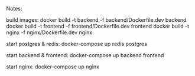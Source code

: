 Notes:

build images:
docker build -t backend -f backend/Dockerfile.dev backend
docker build -t frontend -f frontend/Dockerfile.dev frontend
docker build -t nginx -f nginx/Dockerfile.dev nginx

start postgres & redis:
docker-compose up redis postgres

start backend & frontend:
docker-compose up backend frontend

start nginx:
docker-compose up nginx
